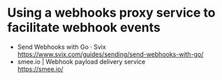 # Using a webhooks proxy service to facilitate webhook events

* Send Webhooks with Go · Svix  
  <https://www.svix.com/guides/sending/send-webhooks-with-go/>
* smee.io \| Webhook payload delivery service  
  <https://smee.io/>
